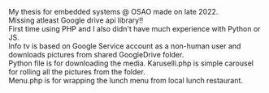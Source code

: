 My thesis for embedded systems @ OSAO made on late 2022.<br/>
Missing atleast Google drive api library!!<br/>
First time using PHP and I also didn't have much experience with Python or JS.<br/>
Info tv is based on Google Service account as a non-human user and downloads pictures from shared GoogleDrive folder.<br/>
Python file is for downloading the media. Karuselli.php is simple carousel for rolling all the pictures from the folder. <br/>
Menu.php is for wrapping the lunch menu from local lunch restaurant.<br/>
